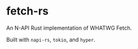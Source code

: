 # fetch-rs

An N-API Rust implementation of WHATWG Fetch.

Built with `napi-rs`, `tokio`, and `hyper`.

